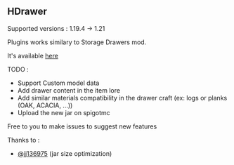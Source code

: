 ## HDrawer

Supported versions : 1.19.4 -> 1.21


Plugins works similary to Storage Drawers mod.

It's available [here](https://www.spigotmc.org/resources/114799/)

TODO :
- Support Custom model data
- Add drawer content in the item lore
- Add similar materials compatibility in the drawer craft (ex: logs or planks (OAK, ACACIA, ...))
- Upload the new jar on spigotmc

Free to you to make issues to suggest new features

Thanks to :
- [@jj136975](https://github.com/jj136975) (jar size optimization)
